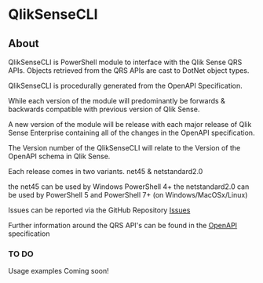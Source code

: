 # QlikSenseCLI
## About

QlikSenseCLI is PowerShell module to interface with the Qlik Sense QRS APIs.
Objects retrieved from the QRS APIs are cast to DotNet object types.

QlikSenseCLI is procedurally generated from the OpenAPI Specification.

While each version of the module will predominantly be forwards & backwards compatible with previous version of Qlik Sense. 

A new version of the module will be release with each major release of Qlik Sense Enterprise containing all of the changes in the OpenAPI specification. 

The Version number of the QlikSenseCLI will relate to the Version of the OpenAPI schema in Qlik Sense.

Each release comes in two variants.
net45 & netstandard2.0

the net45 can be used by Windows PowerShell 4+ 
the netstandard2.0 can be used by PowerShell 5 and PowerShell 7+ (on Windows/MacOSx/Linux)

Issues can be reported via the GitHub Repository [Issues](https://github.com/QlikProfessionalServices/QlikSenseCLI/issues) 

Further information around the QRS API's can be found in the [OpenAPI](https://help.qlik.com/en-US/sense-developer/APIs/RepositoryServiceAPI/index.html) specification

### TO DO
Usage examples Coming soon!